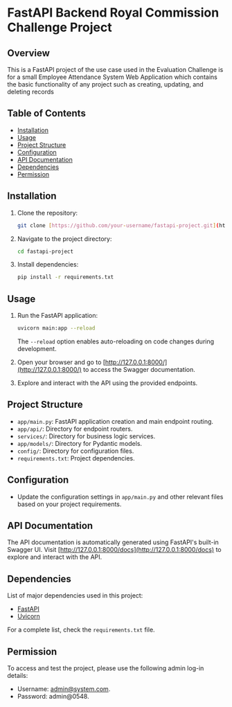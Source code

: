 # FastAPI Backend Royal Commission Challenge Project

## Overview

This is a FastAPI project of the use case used in the Evaluation Challenge is for a small Employee Attendance System Web Application
which contains the basic functionality of any project such as creating, updating, and deleting records

## Table of Contents

- [Installation](#installation)
- [Usage](#usage)
- [Project Structure](#project-structure)
- [Configuration](#configuration)
- [API Documentation](#api-documentation)
- [Dependencies](#dependencies)
- [Permission](#permission)

## Installation

1. Clone the repository:

   ```bash
   git clone [https://github.com/your-username/fastapi-project.git](https://github.com/EngYazeedAli/fastapi_royal_test.git)
   ```

2. Navigate to the project directory:

   ```bash
   cd fastapi-project
   ```

3. Install dependencies:

   ```bash
   pip install -r requirements.txt
   ```

## Usage

1. Run the FastAPI application:

   ```bash
   uvicorn main:app --reload
   ```

   The `--reload` option enables auto-reloading on code changes during development.

2. Open your browser and go to [http://127.0.0.1:8000/](http://127.0.0.1:8000/) to access the Swagger documentation.

3. Explore and interact with the API using the provided endpoints.


## Project Structure

- `app/main.py`: FastAPI application creation and main endpoint routing.
- `app/api/`: Directory for endpoint routers.
-  `services/`: Directory for business logic services.
- `app/models/`: Directory for Pydantic models.
- `config/`: Directory for configuration files.
- `requirements.txt`: Project dependencies.

## Configuration

- Update the configuration settings in `app/main.py` and other relevant files based on your project requirements.

## API Documentation

The API documentation is automatically generated using FastAPI's built-in Swagger UI. Visit [http://127.0.0.1:8000/docs](http://127.0.0.1:8000/docs) to explore and interact with the API.

## Dependencies

List of major dependencies used in this project:

- [FastAPI](https://fastapi.tiangolo.com/)
- [Uvicorn](https://www.uvicorn.org/)

For a complete list, check the `requirements.txt` file.


## Permission

To access and test the project, please use the following admin log-in details:
- Username: admin@system.com.
- Password: admin@0548.
